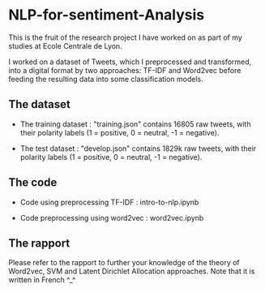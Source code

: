 # NLP-for-sentiment-Analysis
This is the fruit of the research project I have worked on as part of my studies at Ecole Centrale de Lyon.

I worked on a dataset of Tweets, which I preprocessed and transformed, into a digital format by two approaches: TF-IDF and Word2vec before feeding the resulting data into some classification models.

## The dataset

- The training dataset : "training.json"  contains 16805 raw tweets, with their polarity labels (1 = positive, 0 = neutral, -1 = negative). 

- The test dataset : "develop.json" contains 1829k raw tweets, with their polarity labels (1 = positive, 0 = neutral, -1 = negative).

## The code
- Code using preprocessing TF-IDF : intro-to-nlp.ipynb

- Code preprocessing using word2vec : word2vec.ipynb

## The rapport

Please refer to the rapport to further your knowledge of the theory of Word2vec, SVM and Latent Dirichlet Allocation approaches. Note that it is written in French ^_^
